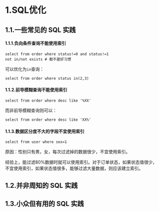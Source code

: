 # 1.SQL优化

## 1.1.一些常见的 SQL 实践

#### 1.1.1.负向条件查询不能使用索引

```
select from order where status!=0 and status!=1
not in/not exists # 都不是好习惯
```

可以优化为`in`查询：

```
select from order where status in(2,3)
```

#### 1.1.2.前导模糊查询不能使用索引

```
select from order where desc like '%XX'
```

而非前导模糊查询则可以：

```
select from order where desc like 'XX%'
```

#### 1.1.3.数据区分度不大的字段不宜使用索引

```
select from user where sex=1
```

原因：性别只有男，女，每次过滤掉的数据很少，不宜使用索引。

经验上，能过滤80%数据时就可以使用索引。对于订单状态，如果状态值很少，不宜使用索引，如果状态值很多，能够过滤大量数据，则应该建立索引。

## 1.2.并非周知的 SQL 实践

## 1.3.小众但有用的 SQL 实践



